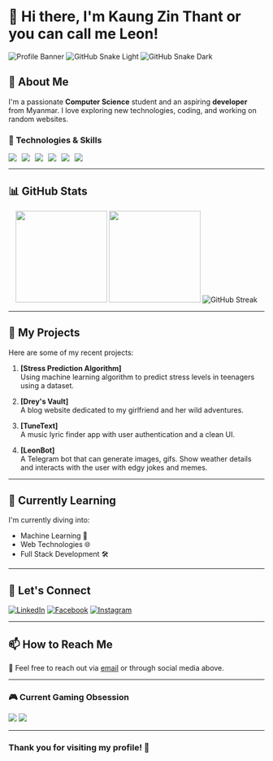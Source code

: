 # 👋 Hi there, I'm Kaung Zin Thant or you can call me Leon!

![Profile Banner](https://i.pinimg.com/736x/d9/bf/02/d9bf02ca16e5b2e7b67397822a05ddaf.jpg)
![GitHub Snake Light](https://raw.githubusercontent.com/zzLeonn/zzLeonn/output/github-contribution-grid-snake.svg#gh-light-mode-only)
![GitHub Snake Dark](https://raw.githubusercontent.com/zzLeonn/zzLeonn/output/github-contribution-grid-snake-dark.svg#gh-dark-mode-only)

## 🌟 About Me
I'm a passionate **Computer Science** student and an aspiring **developer** from Myanmar. I love exploring new technologies, coding, and working on random websites.

### 🔧 Technologies & Skills
<div align="left" style="display: flex; gap: 10px; flex-wrap: wrap;">
  <img src="https://img.shields.io/badge/JavaScript-F7DF1E?style=for-the-badge&logo=javascript&logoColor=black" />
  <img src="https://img.shields.io/badge/Python-3776AB?style=for-the-badge&logo=python&logoColor=white" />
  <img src="https://img.shields.io/badge/React-61DAFB?style=for-the-badge&logo=react&logoColor=black" />
  <img src="https://img.shields.io/badge/Astro-FF5D01?style=for-the-badge&logo=astro&logoColor=white" />
  <img src="https://img.shields.io/badge/Blender-F5792A?style=for-the-badge&logo=blender&logoColor=white" />
  <img src="https://img.shields.io/badge/Figma-F24E1E?style=for-the-badge&logo=figma&logoColor=white" />
</div>

---

## 📊 GitHub Stats
<div align="center">
  <img height="180em" src="https://github-readme-stats.vercel.app/api?username=LeonZt19&show_icons=true&theme=radical&include_all_commits=true&count_private=true"/>
  <img height="180em" src="https://github-readme-stats.vercel.app/api/top-langs/?username=zzLeonn&layout=compact&theme=radical&langs_count=8"/>
  <img src="https://github-readme-streak-stats.herokuapp.com/?user=zzLeonn&theme=radical" alt="GitHub Streak"/>
</div>

---

## 🚀 My Projects
Here are some of my recent projects:

1. **[Stress Prediction Algorithm]**  
   Using machine learning algorithm to predict stress levels in teenagers using a dataset.

2. **[Drey's Vault]**  
   A blog website dedicated to my girlfriend and her wild adventures.

3. **[TuneText]**  
   A music lyric finder app with user authentication and a clean UI.

4. **[LeonBot]**  
   A Telegram bot that can generate images, gifs. Show weather details and interacts with the user with edgy jokes and memes.

---

## 🌱 Currently Learning
I'm currently diving into:
- Machine Learning 🤖
- Web Technologies 🌐
- Full Stack Development 🛠️

---

## 🤝 Let's Connect
[![LinkedIn](https://img.shields.io/badge/LinkedIn-0077B5?style=for-the-badge&logo=linkedin&logoColor=white)](https://www.linkedin.com/in/kaung-zin-thant-736843244)
[![Facebook](https://img.shields.io/badge/Facebook-1877F2?style=for-the-badge&logo=facebook&logoColor=white)](https://www.facebook.com/share/1F65N4bDZR/)
[![Instagram](https://img.shields.io/badge/Instagram-E4405F?style=for-the-badge&logo=instagram&logoColor=white)](https://www.instagram.com/leonn.zt)

---

## 📫 How to Reach Me
💌 Feel free to reach out via [email](mailto:zinthantkaung@gmail.com) or through social media above.

---

### 🎮 Current Gaming Obsession
<img src="https://img.shields.io/badge/Overwatch-FF9B00?style=for-the-badge&logo=blizzard&logoColor=white" /> <img src="https://img.shields.io/badge/Valorant-FF4655?style=for-the-badge&logo=riotgames&logoColor=white" />

---

### Thank you for visiting my profile! 🌟
